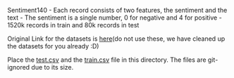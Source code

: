 Sentiment140
    - Each record consists of two features, the sentiment and the text
    - The sentiment is a single number, 0 for negative and 4 for positive
    - 1520k records in train and 80k records in test

Original Link for the datasets is [here](https://www.kaggle.com/kazanova/sentiment140)(do not use these, we have cleaned up the datasets for you already :D)

Place the [test.csv](https://drive.google.com/file/d/1jpumechOcsitdthJh56qK7Jb2-hhw02P/view?usp=sharing) and the [train.csv](https://drive.google.com/file/d/1EvMIZA5hcrwU4XgO3zWjtO8Rwp1uq1Xt/view?usp=sharing) file in this directory. The files are git-ignored due to its size.
